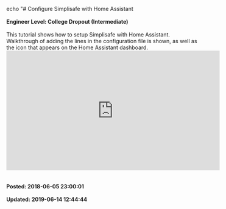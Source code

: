 echo "# Configure Simplisafe with Home Assistant<br /><br />**Engineer Level: College Dropout (Intermediate)**<br /><br />This tutorial shows how to setup Simplisafe with Home Assistant. Walkthrough of adding the lines in the configuration file is shown, as well as the icon that appears on the Home Assistant dashboard.<iframe width="560" height="315" src="https://www.youtube.com/embed/tAUJMKM5m8s" frameborder="0" allow="autoplay; encrypted-media" allowfullscreen=""></iframe><br /><br /><br />**Posted: 2018-06-05 23:00:01**<br /><br />**Updated: 2019-06-14 12:44:44**<br /><br />
